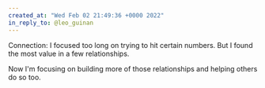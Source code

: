 ```yaml
---
created_at: "Wed Feb 02 21:49:36 +0000 2022"
in_reply_to: @leo_guinan
---
```


Connection: I focused too long on trying to hit certain numbers. But I found the most value in a few relationships.

Now I'm focusing on building more of those relationships and helping others do so too.